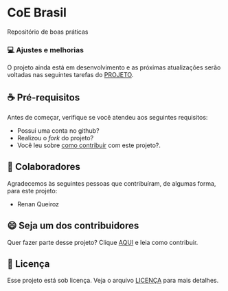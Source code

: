 # CoE Brasil
Repositório de boas práticas

### 💻 Ajustes e melhorias  
O projeto ainda está em desenvolvimento e as próximas atualizações serão voltadas nas seguintes tarefas do [PROJETO](https://github.com/renanlq/coebr/projects).

## ☕ Pré-requisitos  
Antes de começar, verifique se você atendeu aos seguintes requisitos:  
* Possui uma conta no github?
* Realizou o _fork_ do projeto?
* Você leu sobre [como contribuir](/the-company/todos-como-um-time.md) com este projeto?.

## 🤝 Colaboradores  
Agradecemos às seguintes pessoas que contribuíram, de algumas forma, para este projeto:  
* Renan Queiroz  

## 😄 Seja um dos contribuidores  
Quer fazer parte desse projeto? Clique [AQUI](/the-company/todos-como-um-time.md) e leia como contribuir.

## 📝 Licença
Esse projeto está sob licença. Veja o arquivo [LICENÇA](LICENSE.md) para mais detalhes.
